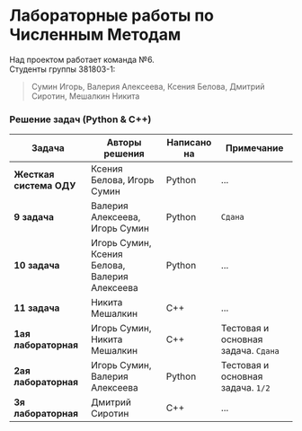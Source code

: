 Лабораторные работы по Численным Методам
========

Над проектом работает команда №6.  
Студенты группы 381803-1:  
> Сумин Игорь, Валерия Алексеева, Ксения Белова, Дмитрий Сиротин, Мешалкин Никита

### Решение задач (Python & C++)

| Задача | Авторы решения | Написано на | Примечание |
|---| ----- | -------- |-----|
|**Жесткая система ОДУ**| Ксения Белова, Игорь Сумин | Python | ... |
|**9 задача**| Валерия Алексеева, Игорь Сумин | Python | `Сдана` |
|**10 задача**| Игорь Сумин, Ксения Белова, Валерия Алексеева | Python | ... |
|**11 задача**| Никита Мешалкин | С++ | ... |
|**1ая лабораторная**| Игорь Сумин, Никита Мешалкин | C++ | Тестовая и основная задача. `Сдана`|
|**2ая лабораторная**| Игорь Сумин, Валерия Алексеева | Python | Тестовая и основная задача. `1/2`|
|**3я лабораторная**| Дмитрий Сиротин | С++ | ... |